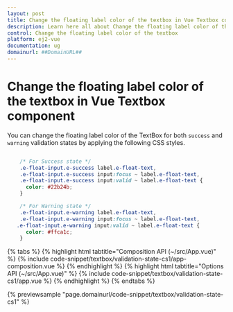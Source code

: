 ```yaml
---
layout: post
title: Change the floating label color of the textbox in Vue Textbox component | Syncfusion
description: Learn here all about Change the floating label color of the textbox in Syncfusion Vue Textbox component of Syncfusion Essential JS 2 and more.
control: Change the floating label color of the textbox 
platform: ej2-vue
documentation: ug
domainurl: ##DomainURL##
---
```


# Change the floating label color of the textbox in Vue Textbox component

You can change the floating label color of the TextBox for both `success` and `warning` validation states by applying the following CSS styles.

```css

    /* For Success state */
    .e-float-input.e-success label.e-float-text,
    .e-float-input.e-success input:focus ~ label.e-float-text,
    .e-float-input.e-success input:valid ~ label.e-float-text {
      color: #22b24b;
    }

    /* For Warning state */
    .e-float-input.e-warning label.e-float-text,
    .e-float-input.e-warning input:focus ~ label.e-float-text,
   .e-float-input.e-warning input:valid ~ label.e-float-text {
      color: #ffca1c;
    }

```

{% tabs %}
{% highlight html tabtitle="Composition API (~/src/App.vue)" %}
{% include code-snippet/textbox/validation-state-cs1/app-composition.vue %}
{% endhighlight %}
{% highlight html tabtitle="Options API (~/src/App.vue)" %}
{% include code-snippet/textbox/validation-state-cs1/app.vue %}
{% endhighlight %}
{% endtabs %}
        
{% previewsample "page.domainurl/code-snippet/textbox/validation-state-cs1" %}